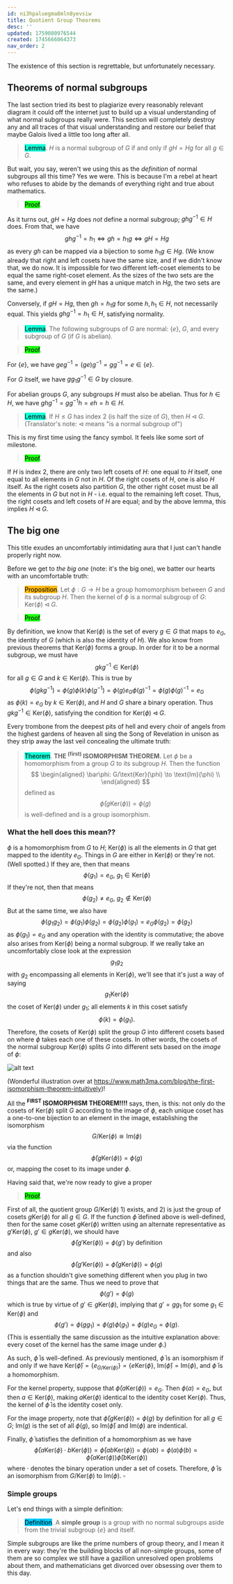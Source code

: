 ```yaml
---
id: ni3hpaluegma8mln8yevsiw
title: Quotient Group Theorems
desc: ''
updated: 1759080976544
created: 1745666064373
nav_order: 2
---
```

The existence of this section is regrettable, but unfortunately necessary.

## Theorems of normal subgroups

The last section tried its best to plagiarize every reasonably relevant diagram it could off the internet just to build up a visual understanding of what normal subgroups really were. This section will completely destroy any and all traces of that visual understanding and restore our belief that maybe Galois lived a little too long after all.

> <span style="background-color: #12ffd7; color: black;">Lemma</span>. $H$ is a normal subgroup of $G$ if and only if $gH = Hg$ for all $g\in G$.

But wait, you say, weren't we using this as the *definition* of normal subgroups all this time? Yes we were. This is because I'm a rebel at heart who refuses to abide by the demands of everything right and true about mathematics.

> <span style="background-color: #1eff12; color: black;">Proof</span>. 

As it turns out, $gH = Hg$ does *not* define a normal subgroup; $ghg^{-1} \in H$ does. From that, we have
$$
ghg^{-1} = h_1 \iff gh = h_1 g \iff gH = Hg
$$
as every $gh$ can be mapped via a bijection to some $h_1 g\in Hg$. (We know already that right and left cosets have the same size, and if we didn't know that, we do now. It is impossible for two different left-coset elements to be equal the same right-coset element. As the sizes of the two sets are the same, and every element in $gH$ has a unique match in $Hg$, the two sets are the same.)

Conversely, if $gH = Hg$, then $gh = h_1g$ for some $h, h_1 \in H$, not necessarily equal. This yields $gh g^{-1} = h_1 \in H$, satisfying normality.

> <span style="background-color: #12ffd7; color: black;">Lemma</span>. The following subgroups of $G$ are normal: $\{e\}$, $G$, and every subgroup of $G$ (if $G$ is abelian). 

> <span style="background-color: #1eff12; color: black;">Proof</span>. 

For $\{e\}$, we have $geg^{-1} = (ge)g^{-1} = gg^{-1} = e \in \{e\}$.

For $G$ itself, we have $gg_1 g^{-1} \in G$ by closure.

For abelian groups $G$, any subgroups $H$ must also be abelian. Thus for $h \in H$, we have $ghg^{-1} = gg^{-1} h = eh = h \in H$.

> <span style="background-color: #12ffd7; color: black;">Lemma</span>. If $H \leq G$ has index $2$ (is half the size of $G$), then $H \triangleleft G$. (Translator's note: $\triangleleft$ means "is a normal subgroup of")

This is my first time using the fancy symbol. It feels like some sort of milestone.

> <span style="background-color: #1eff12; color: black;">Proof</span>.

If $H$ is index $2$, there are only two left cosets of $H$: one equal to $H$ itself, one equal to all elements in $G$ not in $H$. Of the right cosets of $H$, one is also $H$ itself. As the right cosets also partition $G$, the other right coset must be all the elements in $G$ but not in $H$ - i.e. equal to the remaining left coset. Thus, the right cosets and left cosets of $H$ are equal; and by the above lemma, this implies $H \triangleleft G$.

## The big one

This title exudes an uncomfortably intimidating aura that I just can't handle properly right now.

Before we get to *the big one* (note: it's the big one), we batter our hearts with an uncomfortable truth:

> <span style="background-color: #ffb812; color: black;">Proposition</span>. Let $\phi: G \to H$ be a group homomorphism between $G$ and its subgroup $H$. Then the kernel of $\phi$ is a normal subgroup of $G$: $\text{Ker}(\phi) \triangleleft G$.

> <span style="background-color: #1eff12; color: black;">Proof</span>.

By definition, we know that $\text{Ker}(\phi)$ is the set of every $g\in G$ that maps to $e_G$, the identity of $G$ (which is also the identity of $H$). We also know from previous theorems that $\text{Ker}(\phi)$ forms a group. In order for it to be a normal subgroup, we must have
$$
g k g^{-1} \in \text{Ker}(\phi)
$$
for all $g \in G$ and $k \in \text{Ker}(\phi)$. This is true by
$$
\phi(gkg^{-1}) = \phi(g)\phi(k)\phi(g^{-1}) = \phi(g)e_G \phi(g)^{-1} = \phi(g)\phi(g)^{-1} = e_G
$$
as $\phi(k) = e_G$ by $k \in \text{Ker}(\phi)$, and $H$ and $G$ share a binary operation. Thus $gkg^{-1} \in \text{Ker}(\phi)$, satisfying the condition for $\text{Ker}(\phi) \triangleleft G$.

Every trombone from the deepest pits of hell and every choir of angels from the highest gardens of heaven all sing the Song of Revelation in unison as they strip away the last veil concealing the ultimate truth:

> <span style="background-color: #12ffd7; color: black;">Theorem</span>. **THE <sup>(first)</sup> ISOMORPHISM THEOREM.** Let $\phi$ be a homomorphism from a group $G$ to its subgroup $H$. Then the function
$$
\begin{aligned}
\bar\phi: G/\text{Ker}(\phi) \to \text{Im}(\phi) \\
\end{aligned}
$$
> defined as
$$
\bar\phi(g\text{Ker}(\phi)) = \phi(g)
$$
> is well-defined and is a group isomorphism.

### What the hell does this mean??

$\phi$ is a homomorphism from $G$ to $H$; $\text{Ker}(\phi)$ is all the elements in $G$ that get mapped to the identity $e_G$. Things in $G$ are either in $\text{Ker}(\phi)$ or they're not. (Well spotted.) If they are, then that means
$$
\phi(g_1) = e_G,\ g_1 \in \text{Ker}(\phi)
$$
If they're not, then that means
$$
\phi(g_2) \neq e_G,\ g_2 \notin \text{Ker}(\phi)
$$
But at the same time, we also have
$$
\phi(g_1 g_2) = \phi(g_1) \phi(g_2) = \phi(g_2) \phi(g_1) = e_G \phi(g_2) = \phi(g_2)
$$
as $\phi(g_1) = e_G$ and any operation with the identity is commutative; the above also arises from $\text{Ker}(\phi)$ being a normal subgroup. If we really take an uncomfortably close look at the expression
$$
g_1g_2
$$
with $g_2$ encompassing all elements in $\text{Ker}(\phi)$, we'll see that it's just a way of saying
$$
g_1 \text{Ker}(\phi)
$$
the coset of $\text{Ker}(\phi)$ under $g_1$; all elements $k$ in this coset satisfy
$$
\phi(k) = \phi(g_1).
$$
Therefore, the cosets of $\text{Ker}(\phi)$ split the group $G$ into different cosets based on where $\phi$ takes each one of these cosets. In other words, the cosets of the normal subgroup $\text{Ker}(\phi)$ splits $G$ into different sets based on the *image* of $\phi$:

![alt text](./assets/images/image-82.png)

(Wonderful illustration over at https://www.math3ma.com/blog/the-first-isomorphism-theorem-intuitively)!

All the **<sup>FIRST</sup> ISOMORPHISM THEOREM!!!!** says, then, is this: not only do the cosets of $\text{Ker}(\phi)$ split $G$ according to the image of $\phi$, each unique coset has a one-to-one bijection to an element in the image, establishing the isomorphism
$$
G/\text{Ker}(\phi) \cong \text{Im}(\phi)
$$
via the function
$$
\bar\phi(g\text{Ker}(\phi)) = \phi(g)
$$
or, mapping the coset to its image under $\phi$.

Having said that, we're now ready to give a proper

> <span style="background-color: #1eff12; color: black;">Proof</span>.

First of all, the quotient group $G/\text{Ker}(\phi)$ 1) exists, and 2) is just the group of cosets $g\text{Ker}(\phi)$ for all $g \in G$. If the function $\bar \phi$ defined above is well-defined, then for the same coset $g\text{Ker}(\phi)$ written using an alternate representative as $g'\text{Ker}(\phi),\ g' \in g\text{Ker}(\phi)$, we should have
$$
\bar \phi(g'\text{Ker}(\phi)) = \phi(g') \text{ by definition}
$$
and also
$$
\bar \phi(g'\text{Ker}(\phi)) = \bar \phi(g\text{Ker}(\phi)) = \phi(g)
$$
as a function shouldn't give something different when you plug in two things that are the same. Thus we need to prove that 
$$
\phi(g') = \phi(g)
$$
which is true by virtue of $g' \in g\text{Ker}(\phi)$, implying that $g' = gg_1$ for some $g_1 \in \text{Ker}(\phi)$ and 
$$
\phi(g') = \phi(gg_1) = \phi(g)\phi(g_1) = \phi(g) e_G = \phi(g).
$$
(This is essentially the same discussion as the intuitive explanation above: every coset of the kernel has the same image under $\phi$.)

As such, $\bar \phi$ is well-defined. As previously mentioned, $\bar \phi$ is an isomorphism if and only if we have $\text{Ker}(\bar \phi) = \{e_{G/\text{Ker}(\phi)}\} = \{e\text{Ker}(\phi\}$, $\text{Im}(\bar \phi) = \text{Im}(\phi)$, and $\bar\phi$ is a homomorphism.

For the kernel property, suppose that $\bar\phi(a\text{Ker}(\phi)) = e_G$. Then $\phi(a) = e_G$, but then $a \in \text{Ker}(\phi)$, making $a\text{Ker}(\phi)$ identical to the identity coset $\text{Ker}(\phi)$. Thus, the kernel of $\bar \phi$ is the identity coset only.

For the image property, note that $\bar\phi(g \text{Ker}(\phi)) = \phi(g)$ by definition for all $g \in G$; $\text{Im}(g)$ is the set of all $\phi(g)$, so $\text{Im}(\bar\phi)$ and $\text{Im}(\phi)$ are indentical.

Finally, $\bar\phi$ satisfies the definition of a homomorphism as we have
$$
\bar\phi(a \text{Ker}(\phi) \cdot b\text{Ker}(\phi)) = \bar{\phi}(ab\text{Ker}(\phi)) = \phi(ab) = \phi(a) \phi(b) = \bar\phi(a \text{Ker}(\phi)) \bar\phi(b \text{Ker}(\phi))
$$
where $\cdot$ denotes the binary operation under a set of cosets. Therefore, $\bar\phi$ is an isomorphism from $G/\text{Ker}(\phi)$ to $\text{Im}(\phi)$. $\square$

### Simple groups

Let's end things with a simple definition:

> <span style="background-color: #03cafc; color: black;">Definition</span>. A **simple group** is a group with no normal subgroups aside from the trivial subgroup $\{e\}$ and itself.

Simple subgroups are like the prime numbers of group theory, and I mean it in every way: they're the building blocks of all non-simple groups, some of them are so complex we still have a gazillion unresolved open problems about them, and mathematicians get divorced over obsessing over them to this day.
